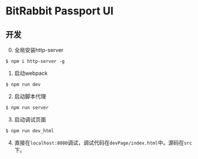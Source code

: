 # BitRabbit Passport UI

## 开发

0. 全局安装http-server

```shell
$ npm i http-server -g
```

1. 启动webpack

```shell
$ npm run dev
```

2. 启动脚本代理

```shell
$ npm run server
```

3. 启动调试页面

```shell
$ npm run dev_html
```

4. 直接在`localhost:8080`调试，调试代码在`devPage/index.html`中。源码在`src`下。


